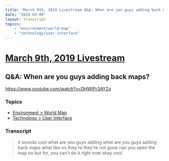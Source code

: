 ```yaml
---
title: "March 9th, 2019 Livestream Q&A: When are you guys adding back maps?"
date: "2019-03-09"
layout: transcript
topics:
    - "environment/world-map"
    - "technology/user-interface"
---
```

# [March 9th, 2019 Livestream](../2019-03-09.md)
## Q&A: When are you guys adding back maps?
https://www.youtube.com/watch?v=DHWIPr3AYZo

### Topics
* [Environment > World Map](../topics/environment/world-map.md)
* [Technology > User Interface](../topics/technology/user-interface.md)

### Transcript

> it sounds cool what are you guys adding what are you guys adding back maps what like no they're they're not gone can you open the map no but for, you can't do it right now okay cool
